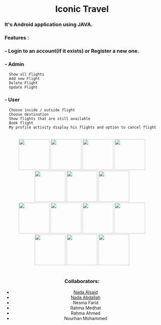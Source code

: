 <h1 align="center" > Iconic Travel  </h1>

<h3>It's Android application using JAVA.</h3>

<h3> Features :</h3> 

  ### - Login to an account(if it exists) or Register a new one.
  ### - Admin
      Show all Flights
      Add new Flight
      Delete Flight
      Update Flight
  ### - User
      Choose inside / outside flight
      Choose destination
      Show flights that are still available 
      Book flight
      My profile activity display his flights and option to cancel flight 
<br>
<div align="center"><img src="https://user-images.githubusercontent.com/92337927/189501452-631b35c8-969b-4e15-81c2-d3561831080e.jpg" width="100px" >     <img src="https://user-images.githubusercontent.com/92337927/189501457-6ed400b6-6164-44a5-9d7f-e382015f6d2f.jpg" width="100px" >     
<img src="https://user-images.githubusercontent.com/92337927/189501465-bbbb8f6b-c9ac-4f79-81a3-168dd74480c4.jpg" width="100px" >     
<img src="https://user-images.githubusercontent.com/92337927/189501467-0e2add76-758f-495a-914d-1136f7c7d28d.jpg" width="100px">     
<img src="https://user-images.githubusercontent.com/92337927/189501477-49080349-6a3e-4f14-a39c-09b8309c3c27.jpg" width="100px" >     
<img src="https://user-images.githubusercontent.com/92337927/189501481-d70988be-b2a1-4cee-bb36-9e341a4b5f9f.jpg" width="100px" >     
<img src="https://user-images.githubusercontent.com/92337927/189501486-5ddcab56-b165-45eb-b7b9-a1181cb0c2c5.jpg" width="100px" >  
<br>
<div align="center">
<img src="https://user-images.githubusercontent.com/92337927/189501490-ceeb8e78-46f3-40c2-9d23-375a5fae4b7b.jpg" width="100px" >     
<img src="https://user-images.githubusercontent.com/92337927/189501496-8a8ce372-dbca-4d44-8ac6-1173ed499b8d.jpg" width="100px" >     
<img src="https://user-images.githubusercontent.com/92337927/189501500-9def17e4-959a-47df-8a83-cbf954ee554f.jpg" width="100px" >     
<img src="https://user-images.githubusercontent.com/92337927/189501554-f90ead4c-1caa-4b3f-ba66-e892f4d3c30f.jpg" width="100px" >      
<img src="https://user-images.githubusercontent.com/92337927/189501560-3bce4f69-da6a-4a44-8782-9f6320d614ca.jpg" width="100px" >     
<img src="https://user-images.githubusercontent.com/92337927/189501508-9cb2cac6-63ca-4f13-b25e-1b46021c729f.jpg" width="100px" >     
<img src="https://user-images.githubusercontent.com/92337927/189501563-a23bf0c1-cff9-4c87-aa9a-557e7577d90c.jpg" width="100px" ></div>
<br>
  
<h3> Collaborators: </h3> 
  
- <a href="https://github.com/NadaAlsaid">Nada Alsaid</a><br>
- <a href="https://github.com/Nada-Abdallah">Nada Abdallah</a><br>
- Nesma Farid<br>
- Rahma Medhat<br>
- Rahma Ahmed<br>
- Nourhan Mohammed<br>
